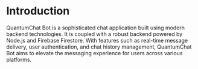 # Introduction
QuantumChat Bot is a sophisticated chat application built using modern backend technologies. It is coupled with a robust backend powered by Node.js and Firebase Firestore. 
With features such as real-time message delivery, user authentication, and chat history management, QuantumChat Bot aims to elevate the messaging experience for users across various platforms.
